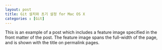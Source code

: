 ```yaml
---
layout: post
title: Git 설치와 초기 설정 for Mac OS X
categories : [Git]
---
```

This is an example of a post which includes a feature image specified in the front matter of the post. The feature image spans the full-width of the page, and is shown with the title on permalink pages.
